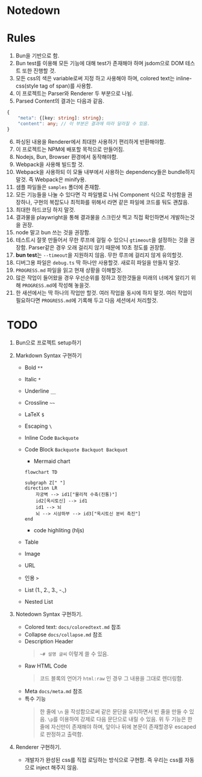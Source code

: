 # Notedown

# Rules

1. Bun을 기반으로 함.
2. Bun test를 이용해 모든 기능에 대해 test가 존재해야 하며 jsdom으로 DOM 테스트 또한 진행할 것.
3. 모든 css의 색은 variable로써 지정 하고 사용해야 하며, colored text는 inline-css(style tag of span)를 사용함.
4. 이 프로젝트는 Parser와 Renderer 두 부분으로 나뉨.
5. Parsed Content의 결과는 다음과 같음.

```ts
{
    "meta": {[key: string]: string};
    "content": any; // 이 부분은 결과에 따라 달라질 수 있음.
}
```

6. 파싱된 내용을 Renderer에서 최대한 사용하기 편리하게 반환해야함.
7. 이 프로젝트는 NPM에 배포할 목적으로 만들어짐.
8. Nodejs, Bun, Browser 환경에서 동작해야함.
9. Webpack을 사용해 빌드할 것.
10. Webpack을 사용하되 이 모듈 내부에서 사용하는 dependency들은 bundle하지 말것. 즉 Webpack은 minify용.
11. 샘플 파일들은 `samples` 폴더에 존재함.
12. 모든 기능들을 나눌 수 있다면 각 파일별로 나눠 Component 식으로 작성함을 권장하나, 구현의 복잡도나 최적화를 위해서 라면 같은 파일에 코드를 둬도 괜찮음.
13. 최대한 하드코딩 하지 말것.
14. 결과물을 playwright을 통해 결과물을 스크린샷 찍고 직접 확인하면서 개발하는것을 권장.
15. node 말고 bun 쓰는 것을 권장함.
16. 테스트시 잘못 만들어서 무한 루프에 걸릴 수 있으니 `gtimeout`을 설정하는 것을 권장함. Parser같은 경우 오래 걸리지 않기 때문에 10초 정도를 권장함.
17. **bun test**는 `--timeout`을 지원하지 않음. 무한 루프에 걸리지 않게 유의할것.
18. 디버그용 파일은 `debug.ts` 딱 하나만 사용할것. 새로히 파일을 만들지 말것.
19. `PROGRESS.md` 파일을 읽고 현재 상황을 이해할것.
20. 많은 작업이 들어왔을 경우 우선순위를 정하고 정한것들을 미래의 너에게 알리기 위해 `PROGRESS.md`에 작성해 놓을것.
21. 한 새션에서는 딱 하나의 작업만 할것. 여러 작업을 동시에 하지 말것. 여러 작업이 필요하다면 `PROGRESS.md`에 기록해 두고 다음 세션에서 처리할것.

# TODO

1. Bun으로 프로젝트 setup하기
2. Markdown Syntax 구현하기

   - Bold `**`
   - Italic `*`
   - Underline `__`
   - Crossline `~~`
   - LaTeX `$`
   - Escaping `\`
   - Inline Code `Backquote`
   - Code Block `Backquote Backquot Backquot`

     - Mermaid chart

     ```mermaid
     flowchart TD

     subgraph Z[" "]
     direction LR
         자궁벽 --> id1["물리적 수축(진통)"]
         id2[옥시토신] --> id1
         id1 --> 뇌
         뇌 --> 시상하부 --> id3["옥시토신 분비 촉진"]
     end
     ```

     - code highliting (hljs)

   - Table
   - Image
   - URL
   - 인용 `>`
   - List (1., 2., 3., -.,)
   - Nested List

3. Notedown Syntax 구현하기.

   - Colored text: `docs/coloredtext.md` 참조
   - Collapse `docs/collapse.md` 참조
   - Description Header
     > `~# 설명 글씨` 이렇게 쓸 수 있음.
   - Raw HTML Code
     > 코드 블록의 언어가 `html:raw` 인 경우 그 내용을 그대로 렌더링함.
   - Meta `docs/meta.md` 참조
   - 특수 기능
     > 한 줄에 `\n` 을 작성함으로써 같은 문단을 유지하면서 빈 줄을 만들 수 있음.
     > `\p`를 이용하여 강제로 다음 문단으로 내릴 수 있음.
     > 위 두 기능은 한줄에 자신만이 존재해야 하며, 앞이나 뒤에 본문이 존재할경우 escaped로 판정하고 출력함.

4. Renderer 구현하기.
   - 개발자가 완성된 css를 직접 로딩하는 방식으로 구현함. 즉 우리는 css를 자동으로 inject 해주지 않음.
